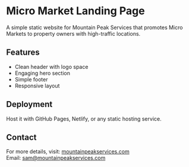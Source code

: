 # Micro Market Landing Page

A simple static website for Mountain Peak Services that promotes Micro Markets to property owners with high-traffic locations.

## Features
- Clean header with logo space
- Engaging hero section
- Simple footer
- Responsive layout

## Deployment
Host it with GitHub Pages, Netlify, or any static hosting service.

## Contact
For more details, visit: [mountainpeakservices.com](https://mountainpeakservices.com)  
Email: sam@mountainpeakservices.com
